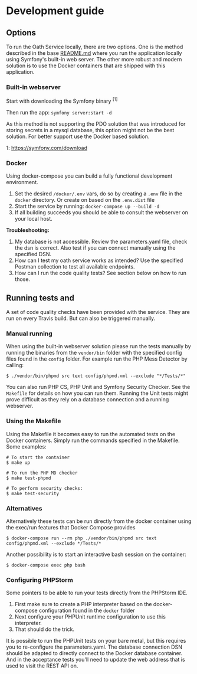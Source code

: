 Development guide
=================

## Options
To run the Oath Service locally, there are two options. One is the method described in the base [README.md](../README.md)
where you run the application locally using Symfony's built-in web server. The other more robust and modern solution is
to use the Docker containers that are shipped with this application.

### Built-in webserver
Start with downloading the Symfony binary <sup>[1]</sup>

Then run the app: `symfony server:start -d`

As this method is not supporting the PDO solution that was introduced for storing secrets in a mysql database, this
option might not be the best solution. For better support use the Docker based solution.

1: https://symfony.com/download

### Docker
Using docker-compose you can build a fully functional development environment.

1. Set the desired `/docker/.env` vars, do so by creating a `.env` file in the `docker` directory. Or create on based on
   the `.env.dist` file
2. Start the service by running: `docker-compose up --build -d`
3. If all building succeeds you should be able to consult the webserver on your local host.

**Troubleshooting:**
1. My database is not accessible. Review the parameters.yaml file, check the dsn is correct. Also test if you can
   connect manually using the specified DSN.
2. How can I test my oath service works as intended? Use the specified Postman collection to test all available
   endpoints.
3. How can I run the code quality tests? See section below on how to run those.

## Running tests and
A set of code quality checks have been provided with the service. They are run on every Travis build. But can also be
triggered manually.

### Manual running
When using the built-in webserver solution please run the tests manually by running the binaries from the `vendor/bin`
folder with the specified config files found in the `config` folder. For example run the PHP Mess Detector by calling:

`$ ./vendor/bin/phpmd src text config/phpmd.xml --exclude "*/Tests/*"`

You can also run PHP CS, PHP Unit and Symfony Security Checker. See the `Makefile` for details on how you can run them.
Running the Unit tests might prove difficult as they rely on a database connection and a running webserver.

### Using the Makefile
Using the Makefile it becomes easy to run the automated tests on the Docker containers. Simply run the commands
specified in the Makefile. Some examples:

```
# To start the container
$ make up

# To run the PHP MD checker
$ make test-phpmd

# To perform security checks:
$ make test-security
```

### Alternatives

Alternatively these tests can be run directly from the docker container using the exec/run features that Docker Compose
provides

`$ docker-compose run --rm php ./vendor/bin/phpmd src text config/phpmd.xml --exclude */Tests/*`

Another possibility is to start an interactive bash session on the container:

`$ docker-compose exec php bash`

### Configuring PHPStorm
Some pointers to be able to run your tests directly from the PHPStorm IDE.

1. First make sure to create a PHP interpreter based on the docker-compose configuration found in the `docker` folder
2. Next configure your PHPUnit runtime configuration to use this interpreter.
3. That should do the trick.

It is possible to run the PHPUnit tests on your bare metal, but this requires you to re-configure the parameters.yaml.
The database connection DSN should be adapted to directly connect to the Docker database container. And in the
acceptance tests you'll need to update the web address that is used to visit the REST API on.
